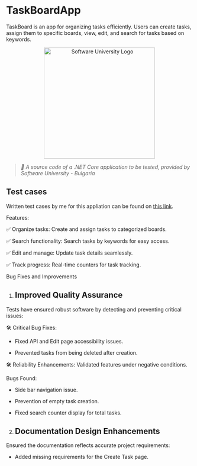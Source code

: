 # TaskBoardApp
TaskBoard is an app for organizing tasks efficiently. Users can create tasks, assign them to specific boards, view, edit, and search for tasks based on keywords.


<p align="center">
  <img 
    alt="Software University Logo"
    src="https://vizia.sofia.bg/wp-content/uploads/2018/11/software-university-logo.png"
    width="300"
  >
</p>

> _🧪 A source code of a .NET Core application to be tested, provided by Software University - Bulgaria_

## Test cases
Written test cases by me for this appliation can be found on [this link](https://docs.google.com/spreadsheets/d/13SU_3rEFU_LCW3LDiKVlA823Y8k3MAxC/edit?usp=drive_link&ouid=101865710122533479047&rtpof=true&sd=true). 

Features:

✅ Organize tasks: Create and assign tasks to categorized boards.

✅ Search functionality: Search tasks by keywords for easy access.

✅ Edit and manage: Update task details seamlessly.

✅ Track progress: Real-time counters for task tracking.

Bug Fixes and Improvements
1. ## Improved Quality Assurance

Tests have ensured robust software by detecting and preventing critical issues:

🛠 Critical Bug Fixes:

  - Fixed API and Edit page accessibility issues.

  - Prevented tasks from being deleted after creation.

🛠 Reliability Enhancements: Validated features under negative conditions.

Bugs Found:

  - Side bar navigation issue.

  - Prevention of empty task creation.

  - Fixed search counter display for total tasks.

2. ## Documentation Design Enhancements

Ensured the documentation reflects accurate project requirements:

  - Added missing requirements for the Create Task page.

